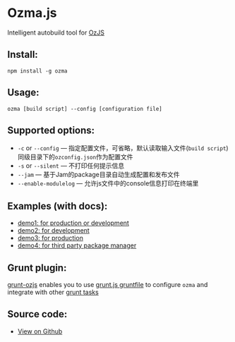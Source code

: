 # Ozma.js 

Intelligent autobuild tool for [OzJS](http://ozjs.org)

## Install:
    npm install -g ozma

## Usage: 
    ozma [build script] --config [configuration file]

## Supported options:
* `-c` or `--config` — 指定配置文件，可省略，默认读取输入文件(`build script`)同级目录下的`ozconfig.json`作为配置文件
* `-s` or `--silent` — 不打印任何提示信息
* `--jam` — 基于Jam的package目录自动生成配置和发布文件
* `--enable-modulelog` — 允许js文件中的console信息打印在终端里

## Examples (with docs):
* [demo1: for production or development](http://ozjs.org/examples/buildtool/demo1.html)
* [demo2: for development](http://ozjs.org/examples/buildtool/demo2.html)
* [demo3: for production](http://ozjs.org/examples/buildtool/demo3.html)
* [demo4: for third party package manager](http://ozjs.org/examples/buildtool/demo4.html)

## Grunt plugin:

[grunt-ozjs](https://github.com/dexteryy/grunt-ozjs) enables you to use [grunt.js gruntfile](https://github.com/gruntjs/grunt/blob/master/docs/getting_started.md) to configure `ozma` and integrate with other [grunt tasks](http://gruntjs.com/)

## Source code:
* [View on Github](https://github.com/dexteryy/ozma.js)
